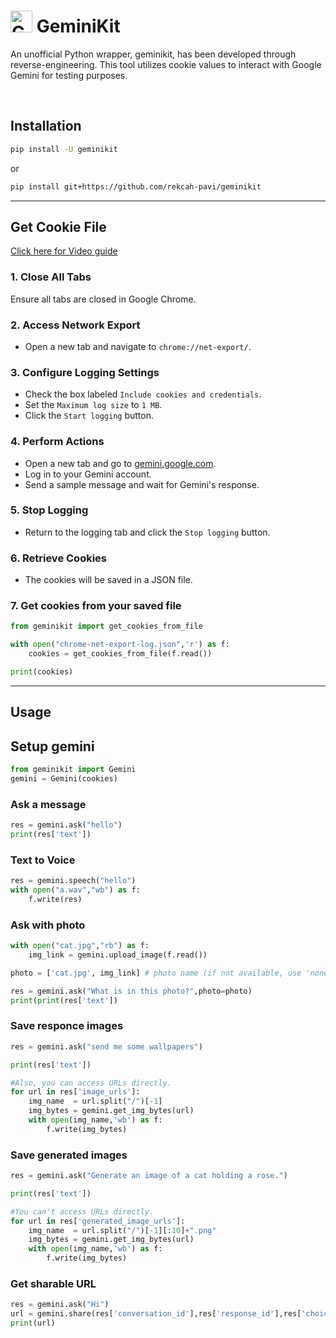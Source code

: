 # <img src="https://www.gstatic.com/lamda/images/gemini_sparkle_v002_d4735304ff6292a690345.svg" width="35px" alt="Gemini Icon" /> GeminiKit

An unofficial Python wrapper, geminikit, has been developed through reverse-engineering. This tool utilizes cookie values to interact with Google Gemini for testing purposes.

<br>


## Installation
```bash
pip install -U geminikit
```
or

```bash
pip install git+https://github.com/rekcah-pavi/geminikit
```

***

## Get Cookie File
<a href="https://youtu.be/IUCJg2KWcJs" target="_blank">
  Click here for Video guide
</a>
<br>


### 1. Close All Tabs
Ensure all tabs are closed in Google Chrome.

### 2. Access Network Export
- Open a new tab and navigate to `chrome://net-export/`.

### 3. Configure Logging Settings
- Check the box labeled `Include cookies and credentials`.
- Set the `Maximum log size` to `1 MB`.
- Click the `Start logging` button.

### 4. Perform Actions
- Open a new tab and go to [gemini.google.com](https://gemini.google.com).
- Log in to your Gemini account.
- Send a sample message and wait for Gemini's response.

### 5. Stop Logging
- Return to the logging tab and click the `Stop logging` button.

### 6. Retrieve Cookies
- The cookies will be saved in a JSON file.

### 7. Get cookies from your saved file
```python
from geminikit import get_cookies_from_file

with open("chrome-net-export-log.json",'r') as f:
	cookies = get_cookies_from_file(f.read())

print(cookies)
```
***

## Usage
## Setup gemini
```python
from geminikit import Gemini
gemini = Gemini(cookies)

```

### Ask a message
```python
res = gemini.ask("hello")
print(res['text'])
```


### Text to Voice
```python
res = gemini.speech("hello")
with open("a.wav","wb") as f:
	f.write(res)
```


### Ask with photo
```python
with open("cat.jpg","rb") as f:
	img_link = gemini.upload_image(f.read())

photo = ['cat.jpg', img_link] # photo name (if not available, use 'none.jpg'), link

res = gemini.ask("What is in this photo?",photo=photo)
print(print(res['text'])

```

### Save responce images
```python
res = gemini.ask("send me some wallpapers")

print(res['text'])

#Also, you can access URLs directly.
for url in res['image_urls']:
	img_name  = url.split("/")[-1]
	img_bytes = gemini.get_img_bytes(url)
	with open(img_name,'wb') as f:
		f.write(img_bytes)

```

### Save generated images
```python
res = gemini.ask("Generate an image of a cat holding a rose.")

print(res['text'])

#You can't access URLs directly.
for url in res['generated_image_urls']:
	img_name  = url.split("/")[-1][:10]+".png"
	img_bytes = gemini.get_img_bytes(url)
	with open(img_name,'wb') as f:
		f.write(img_bytes)

```

### Get sharable URL
```python
res = gemini.ask("Hi")
url = gemini.share(res['conversation_id'],res['response_id'],res['choice_id'],res['req_id'],res['fsid'],title="test by me")
print(url)

```
